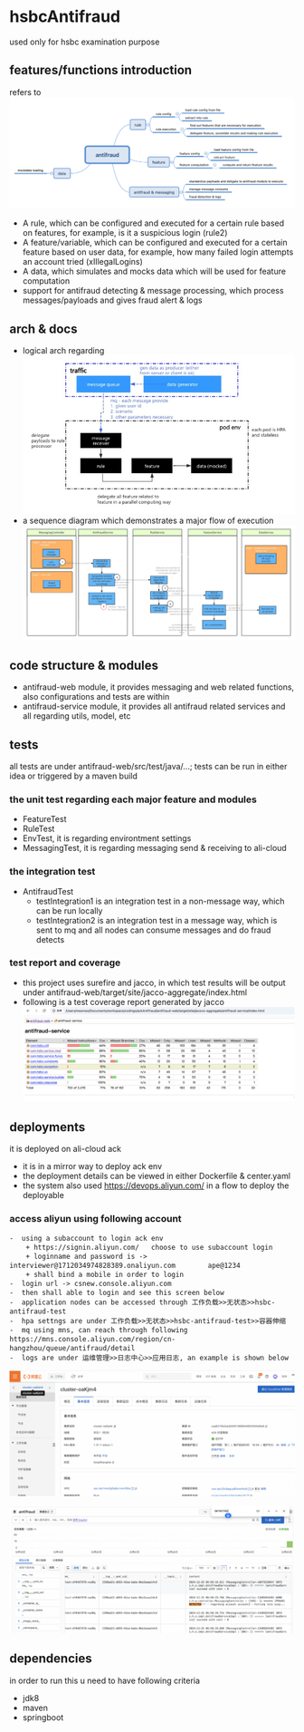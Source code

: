 # hsbcAntifraud

used only for hsbc examination purpose

## features/functions introduction
refers to ![image](featuresDescription.png)

* A rule, which can be configured and executed for a certain rule based on features, for example, is it a suspicious login (rule2)
* A feature/variable, which can be configured and executed for a certain feature based on user data, for example, how many failed login attempts an account tried (xIllegalLogins)
* A data, which simulates and mocks data which will be used for feature computation
* support for antifraud detecting & message processing, which process messages/payloads and gives fraud alert & logs 


## arch & docs
* logical arch regarding  ![image](hsbcAntifraudLogicArch.jpg)
* a sequence diagram which demonstrates a major flow of execution   ![image](sequenceDiagram.jpg)

## code structure & modules

* antifraud-web module, it provides messaging and web related functions, also configurations and tests are within
* antifraud-service module, it provides all antifraud related services and all regarding utils, model, etc

## tests 
all tests are under antifraud-web/src/test/java/...; 
tests can be run in either idea or triggered by a maven build

### the unit test regarding each major feature and modules
* FeatureTest
* RuleTest
* EnvTest, it is regarding environtment settings
* MessagingTest, it is regarding messaging send & receiving to ali-cloud

### the integration test
* AntifraudTest
  * testIntegration1 is an integration test in a non-message way, which can be run locally
  * testIntegration2 is an integration test in a message way, which is sent to mq and all nodes can consume messages and do fraud detects

### test report and coverage
 - this project uses surefire and jacco, in which test results will be output under antifraud-web/target/site/jacco-aggregate/index.html
 - following is a test coverage report generated by jacco
![image](testcoverage.png)


## deployments
it is deployed on ali-cloud ack 

 - it is in a mirror way to deploy ack env
 - the deployment details can be viewed in either Dockerfile & center.yaml
 - the system also used https://devops.aliyun.com/ in a flow to deploy the deployable


### access aliyun using following account 

    -  using a subaccount to login ack env
        + https://signin.aliyun.com/   choose to use subaccount login
        + loginname and password is ->    interviewer@1712034974828389.onaliyun.com        ape@1234
        + shall bind a mobile in order to login
    -  login url -> csnew.console.aliyun.com
    -  then shall able to login and see this screen below 
    -  application nodes can be accessed through 工作负载>>无状态>>hsbc-antifraud-test 
    -  hpa settngs are under 工作负载>>无状态>>hsbc-antifraud-test>>容器伸缩
    -  mq using mns, can reach through following https://mns.console.aliyun.com/region/cn-hangzhou/queue/antifraud/detail
    -  logs are under 运维管理>>日志中心>>应用日志, an example is shown below
    

![image](ackenv.png)    

![image](logs.png)


## dependencies
in order to run this u need to have following criteria
- jdk8 
- maven 
- springboot
